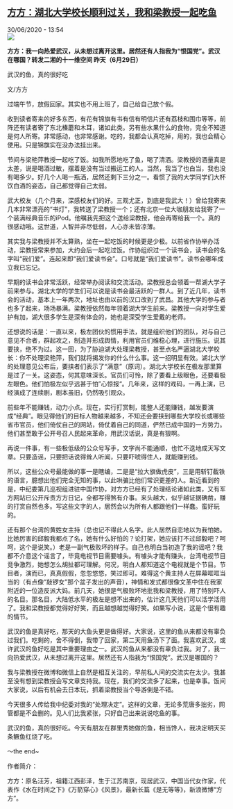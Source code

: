 <!--1593521723000-->
[方方：湖北大学校长顺利过关，我和梁教授一起吃鱼](http://www.rfi.fr//cn/%E4%B8%AD%E5%9B%BD/20200630-%E6%96%B9%E6%96%B9-%E6%B9%96%E5%8C%97%E5%A4%A7%E5%AD%A6%E6%A0%A1%E9%95%BF%E9%A1%BA%E5%88%A9%E8%BF%87%E5%85%B3%EF%BC%8C%E6%88%91%E5%92%8C%E6%A2%81%E6%95%99%E6%8E%88%E4%B8%80%E8%B5%B7%E5%90%83%E9%B1%BC)
------

<div>30/06/2020 - 13:54</div><img src="https://s.rfi.fr/media/display/eeedbffe-bac7-11ea-b44b-005056a964fe/w:310/p:16x9/640-1.jpeg"><p><strong>方方：我一向热爱武汉，从未想过离开这里。居然还有人指我为“恨国党”。武汉在哪国？转发二湘的十一维空间 昨天（6月29日）</strong></p><div class="t-content__body u-clearfix"><div class="m-interstitial"></div><p>武汉的鱼，真的很好吃</p><p>文/方方</p><p>过端午节，放假回家。其实也不用上班了，自己给自己放个假。</p><p>收到读者寄来的好多东西，有花有锦旗有书有信有明信片还有荔枝和围巾等等，前阵还有读者寄了东北榛蘑和木耳，诸如此类。另有些水果什么的食物，完全不知道是何人所寄。非常感动，也非常感谢。吃的，我都会认真吃掉，用的，我也会精心使用。只是锦旗实在没办法挂出来。</p><p>节间与梁艳萍教授一起吃了饭。如我所愿地吃了鱼，喝了清酒。梁教授的酒量真是太差，说是喝酒过敏，摆着是没有当过搬运工的人。当然，我当了也白当，我也没有喝多少。好几个人喝一瓶洒，居然还剩下三分之一。看惯了我的大学同学们大杯饮白酒的姿态，自己都觉得自己太弱。</p><p>武大校友（几个月来，深感校友们的好。三观尤正，到底是我武大！）曾给我寄来几本非常漂亮的“书灯”，我转送了梁教授一个；还有北京一位大咖朋友给我寄了一个装满经典音乐的iPod。他嘱我先把这个送给梁教授，他会再寄给我一个。真的很感动哦。这世道，人智并非尽低弱，人心亦未皆凉薄。</p><p>其实我与梁教授并不太算熟，坐在一起吃饭的时候更是少极。以前省作协举办活动，梁教授常来参加，大约会后一起吃过饭。作协组织过一个读书会，读书会的名字叫“我们爱”。连起来即“我们爱读书会”。口号就是“我们爱读书”。读书会哪年成立我已忘记。</p><p>早期的读书会非常活跃，经常举办阅读和交流活动。梁教授总会领着一帮湖大学子前来参与。湖北大学的学生们可以说是读书会最活跃的一群人。到了近几年，读书会的活动，基本上一年两次，地址也由以前的汉口改到了武昌。其他大学的参与者也多了起来，场场暴满。梁教授依然每年领着湖大学生前来。梁教授一向对学生爱护有加，湖大很多学生是深有体会的，她也是深受学生爱戴的老师。</p><p>还想说的话是：一直以来，极左团伙的惯用手法，就是组织他们的团队，对与自己意见不合者，群起攻之，制造并形成舆情，利用官员们维稳心理，进行施压。说其要挟，绝不为过。这一回，为了胁迫湖大处理梁教授，甚至点名严逼湖北大学校长：你不处理梁艳萍，我们就将揭发你的什么什么事。这一招明显有效。湖北大学的处理意见公布后，要挟者们表示了“满意”（原词）。湖北大学校长在极左那里算是过了一关。这姿态，何其意味深长。官员们可怜，除了要看上级眼色，还要看极左眼色。他们怕极左似乎远甚于怕”心惊报“。几年来，这样的戏码，一再上演，已经演成了连续剧，剧本虽旧，仍然吸引观众。</p><p>前些年不能赚钱，动力小点。现在，实行打赏制，能整人还能赚钱，越发要演成“经典”。眼见得他们的目标人物越来越多，不知还会要挟到哪些大学校长或哪些省市官员，他们倚仗自己的网站，倚仗着自己的同道，俨然已成中国的一方势力。他们甚至敢于公开号召人民起来革命，用武汉话说，真是有狠啊。</p><p>再说一件事，有一些极低级的公众号写手，文字尚不能通顺，也忙不迭地成天写文章。只要造谣，只要把话说得耸人听闻，只要吓唬得住人，就能赚到钱。</p><p>所以，这些公众号最能做的事一是瞎编，二是是“拉大旗做虎皮”，三是用斩钉截铁的语言，臆想出他们完全无知的事，以此哄骗比他们常识更差的人。新近看到的是，中纪委第几巡视组进驻中国作协，对方方已经有了处理结论诸如此类，又有军方网站已公开斥责方方日记，全都写得煞有介事。来头越大，似乎越证据确凿，赚的打赏自然也多。写这些文字的人，居然会以为所有人都跟他们一样蠢。蛮好玩的。</p><p>还有那个台湾的黄姓女主持（总也记不得此人名字。此人居然自恋地以为我怕她。比她厉害的邱毅我都点了名，她有什么好怕的？论打架，她应该打不过邱毅吧？呵呵，这个是说笑。）老是一副气极败坏的样子。自己也明白当初造了我的谣吧？我都不介意这个谣言了，毕竟电视节目需要噱头。有噱头才能有赚头，台湾电视节目竞争激烈，她想怎么胡扯都可理解。何况，明白人都知道这个电视就是个节目。节目者，演而已，真真假假，忽忽悠悠，笑过即可。难得这个黄主持人在屏幕哐哐当当的（有点像“敲锣女"那个盆子发出的声音），神情和发式都很像文革中住在我家附近的一位造反派大妈。前几天，她很是气极败坏地批我和梁教授，用了特别吓人的名目。那名目，大陆低水平的极左是想不出来的，估计这几天他们可以活学活用了。我和梁教授都觉得好好笑，而且越想越觉得好笑。如果写小说，这是个很有趣的情节。</p><p>武汉的鱼是真好吃，那天的大鱼头更是做得好。大家说，这里的鱼从来都没有辜负过我们。吃剩的，舍不得倒，我带了回家，第二天用鱼汤下了面。我喜欢武汉，或许武汉的鱼好吃是其中重要理由之一。武汉的鱼从来都没有辜负过我。对了，我一向热爱武汉，从未想过离开这里。居然还有人指我为“恨国党”。武汉是哪国的？</p><p>我与梁教授在微博和微信上自然是相互关注的，早前私人间的交流实在太少。我甚至没有想到梁教授会写文章支持我。现在，我们的交流多了起来，也是幸事。饭间大家说，以后有机会去日本玩，抓着梁教授当个导游倒是不错。</p><p>今天很多人传给我中纪委对我的“处理决定”。这样的文章，无论多荒唐多拙劣，网管都是不会删的。见人们比我紧张，只好自己出来说说吃鱼的事。</p><p>武汉的鱼，真的很好吃。今天有朋友在群里秀她做的鱼，相当馋人，我决定明天买条鳜鱼红烧了吃。</p><p>～the end~</p><p>作者简介：</p><p>方方：原名汪芳，祖籍江西彭泽，生于江苏南京，现居武汉，中国当代女作家，代表作《水在时间之下》《万箭穿心》《风景》，最新长篇《是无等等》，新浪微博“方方”。</p><div class="o-self-promo o-self-promo--nl o-self-promo--hidden" data-selfpromo-newsletter></div><div class="o-self-promo o-self-promo--app o-self-promo--hidden" data-selfpromo-app></div></div>
